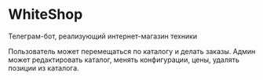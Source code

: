 # WhiteShop
Телеграм-бот, реализующий интернет-магазин техники


Пользователь может перемещаться по каталогу и делать заказы.
Админ может редактировать каталог, менять конфигурации, цены, удалять позиции из каталога.
